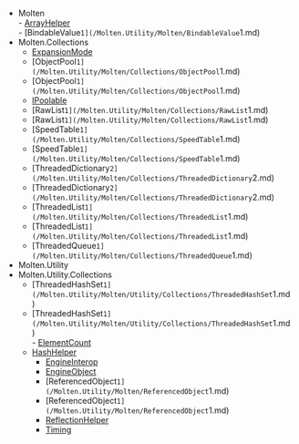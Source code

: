 ﻿  
 - Molten  
        -  [ArrayHelper](/Molten.Utility/Molten/ArrayHelper.md)  
        -  [BindableValue`1](/Molten.Utility/Molten/BindableValue`1.md)  
 - Molten.Collections  
    -  [ExpansionMode](/Molten.Utility/Molten/Collections/ExpansionMode.md)  
    -  [ObjectPool`1](/Molten.Utility/Molten/Collections/ObjectPool`1.md)  
    -  [ObjectPool`1](/Molten.Utility/Molten/Collections/ObjectPool`1.md)  
    -  [IPoolable](/Molten.Utility/Molten/Collections/IPoolable.md)  
    -  [RawList`1](/Molten.Utility/Molten/Collections/RawList`1.md)  
    -  [RawList`1](/Molten.Utility/Molten/Collections/RawList`1.md)  
    -  [SpeedTable`1](/Molten.Utility/Molten/Collections/SpeedTable`1.md)  
    -  [SpeedTable`1](/Molten.Utility/Molten/Collections/SpeedTable`1.md)  
    -  [ThreadedDictionary`2](/Molten.Utility/Molten/Collections/ThreadedDictionary`2.md)  
    -  [ThreadedDictionary`2](/Molten.Utility/Molten/Collections/ThreadedDictionary`2.md)  
    -  [ThreadedList`1](/Molten.Utility/Molten/Collections/ThreadedList`1.md)  
    -  [ThreadedList`1](/Molten.Utility/Molten/Collections/ThreadedList`1.md)  
    -  [ThreadedQueue`1](/Molten.Utility/Molten/Collections/ThreadedQueue`1.md)  
 - Molten.Utility  
 - Molten.Utility.Collections  
    -  [ThreadedHashSet`1](/Molten.Utility/Molten/Utility/Collections/ThreadedHashSet`1.md)  
    -  [ThreadedHashSet`1](/Molten.Utility/Molten/Utility/Collections/ThreadedHashSet`1.md)  
            -  [ElementCount](/Molten.Utility/Molten/Utility/Collections/ThreadedHashSet`1/ElementCount.md)  
    -  [HashHelper](/Molten.Utility/Molten/Utility/HashHelper.md)  
        -  [EngineInterop](/Molten.Utility/Molten/EngineInterop.md)  
        -  [EngineObject](/Molten.Utility/Molten/EngineObject.md)  
        -  [ReferencedObject`1](/Molten.Utility/Molten/ReferencedObject`1.md)  
        -  [ReferencedObject`1](/Molten.Utility/Molten/ReferencedObject`1.md)  
        -  [ReflectionHelper](/Molten.Utility/Molten/ReflectionHelper.md)  
        -  [Timing](/Molten.Utility/Molten/Timing.md)